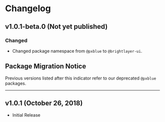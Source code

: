 # Changelog

## v1.0.1-beta.0 (Not yet published)

### Changed

-   Changed package namespace from `@pxblue` to `@brightlayer-ui`.

## Package Migration Notice

Previous versions listed after this indicator refer to our deprecated `@pxblue` packages.

---

## v1.0.1 (October 26, 2018)

-   Initial Release
